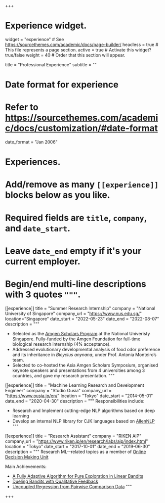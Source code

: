 +++
# Experience widget.
widget = "experience"  # See https://sourcethemes.com/academic/docs/page-builder/
headless = true  # This file represents a page section.
active = true  # Activate this widget? true/false
weight = 40  # Order that this section will appear.

title = "Professional Experience"
subtitle = ""

# Date format for experience
#   Refer to https://sourcethemes.com/academic/docs/customization/#date-format
date_format = "Jan 2006"

# Experiences.
#   Add/remove as many `[[experience]]` blocks below as you like.
#   Required fields are `title`, `company`, and `date_start`.
#   Leave `date_end` empty if it's your current employer.
#   Begin/end multi-line descriptions with 3 quotes `"""`.

[[experience]]
  title = "Summer Research Internship"
  company = "National University of Singapore"
  company_url = "https://www.nus.edu.sg/"
  location="Singapore"
  date_start = "2022-05-23"
  date_end = "2022-08-07"
  description = """ 
  * Selected as the [Amgen Scholars Program](https://amgenscholars.com/university/national-university-of-singapore/) at the National Univeristy Singapore. Fully-funded by the Amgen Foundation for full-time biological research internship (4\% acceptance).
  * Addressed evolutionary developmental analysis of food odor preference and its inheritance in <i>Bicyclus anynana</i>, under Prof. Antonia Monteiro’s team.
  * Selected to co-hosted the Asia Amgen Scholars Symposium, organised keynote speakers and presentations from 4 universities among 3 countries, and gave my research presentation.
  """

[[experience]]
  title = "Machine Learning Research and Development Engineer"
  company = "Studio Ousia"
  company_url = "https://www.ousia.jp/en/"
  location = "Tokyo"
  date_start = "2014-05-01"
  date_end = "2020-04-30"
  description = """
  Responsibilities include:
  
  * Research and Implement cutting-edge NLP algorithms based on deep learning
  * Develop an internal NLP library for CJK languages based on [AllenNLP](https://github.com/allenai/allennlp)
  """

[[experience]]
  title = "Research Assistant"
  company = "RIKEN AIP"
  company_url = "https://www.riken.jp/en/research/labs/aip/index.html"
  location = "Tokyo"
  date_start = "2017-10-01"
  date_end = "2019-06-30"
  description = """
  Research ML--related topics as a member of [Online Decision Making Unit](https://aip.riken.jp/labs/generic_tech/online_decision_making/?lang=en)
  
  Main Achievements:
  - [A Fully Adaptive Algorithm for Pure Exploration in Linear Bandits](/publication/lingape/)
  - [Dueling Bandits with Qualitative Feedback](/publication/qdb/)
  - [Uncoupled Regression from Pairwise Comparison Data](/publication/uncoupled-regression/)
  """

+++
